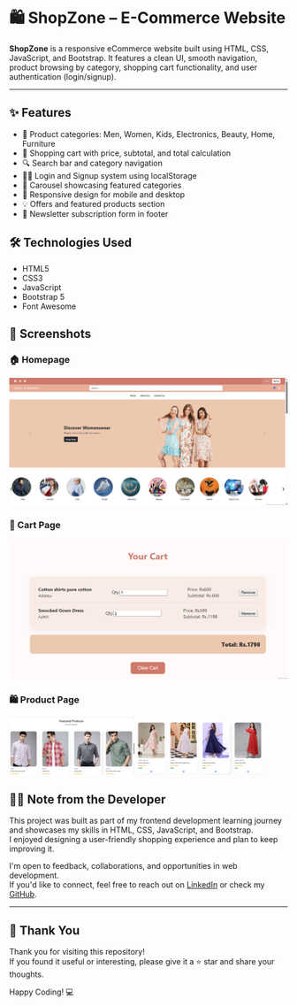 # 🛍️ ShopZone – E-Commerce Website

**ShopZone** is a responsive eCommerce website built using HTML, CSS, JavaScript, and Bootstrap. It features a clean UI, smooth navigation, product browsing by category, shopping cart functionality, and user authentication (login/signup).

---

## ✨ Features

- 🛒 Product categories: Men, Women, Kids, Electronics, Beauty, Home, Furniture
- 🧾 Shopping cart with price, subtotal, and total calculation
- 🔍 Search bar and category navigation
- 🧑‍💼 Login and Signup system using localStorage
- 🎠 Carousel showcasing featured categories
- 📱 Responsive design for mobile and desktop
- 💡 Offers and featured products section
- 📰 Newsletter subscription form in footer


## 🛠️ Technologies Used

- HTML5
- CSS3
- JavaScript
- Bootstrap 5
- Font Awesome


## 📸 Screenshots

### 🏠 Homepage
![Homepage](screenshots/homepage.png)

### 🛒 Cart Page
![Cart](screenshots/cart.png)

### 🛍️ Product Page

<p float="left">
  <img src="screenshots/product1.png" width="45%" />
  <img src="screenshots/product2.png" width="45%" />
</p>

## 🙋‍♀️ Note from the Developer

This project was built as part of my frontend development learning journey and showcases my skills in HTML, CSS, JavaScript, and Bootstrap.  
I enjoyed designing a user-friendly shopping experience and plan to keep improving it.

I'm open to feedback, collaborations, and opportunities in web development.  
If you'd like to connect, feel free to reach out on [LinkedIn](www.linkedin.com/in/ksrilatha
) or check my [GitHub](https://github.com/KSriLatha18).

---

## 🙏 Thank You

Thank you for visiting this repository!  
If you found it useful or interesting, please give it a ⭐ star and share your thoughts.

Happy Coding! 💻

